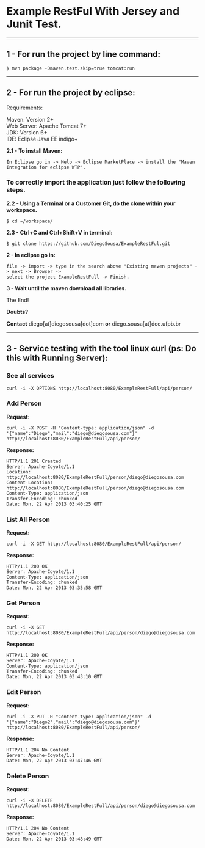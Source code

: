 Example RestFul With Jersey and Junit Test.
================
----------

1 - For run the project by line command:
----------------------------------------

	$ mvn package -Dmaven.test.skip=true tomcat:run

----------

2 - For run the project by eclipse:
-----------------------------------

Requirements:

Maven: Version 2+  
Web Server: Apache Tomcat 7+  
JDK: Version 6+  
IDE: Eclipse Java EE indigo+<br />

**2.1 - To install Maven:**

	In Eclipse go in -> Help -> Eclipse MarketPlace -> install the "Maven Integration for eclipse WTP".

<h3>To correctly import the application just follow the following steps.</h3>

**2.2 - Using a Terminal or a Customer Git, do the clone within your workspace.**

	$ cd ~/workspace/

**2.3 - Ctrl+C and Ctrl+Shift+V in terminal:**

	$ git clone https://github.com/DiegoSousa/ExampleRestFul.git

**2 - In eclipse go in:** 

	file -> import -> type in the search above "Existing maven projects" -> next -> Browser -> 
	select the project ExampleRestFull -> Finish.

**3 - Wait until the maven download all libraries.**

The End!

**Doubts?**

**Contact** diego[at]diegosousa[dot]com **or** diego.sousa[at]dce.ufpb.br

----------

3 - Service testing with the tool linux curl (ps: Do this with Running Server):
------------------------------------------------------------------------

<h3> See all services</h3>

	curl -i -X OPTIONS http://localhost:8080/ExampleRestFull/api/person/

<h3>Add Person</h3>

**Request:**

	curl -i -X POST -H "Content-type: application/json" -d '{"name":"Diego","mail":"diego@diegosousa.com"}' http://localhost:8080/ExampleRestFull/api/person/

**Response:**

	HTTP/1.1 201 Created
	Server: Apache-Coyote/1.1
	Location: http://localhost:8080/ExampleRestFull/person/diego@diegosousa.com
	Content-Location: http://localhost:8080/ExampleRestFull/person/diego@diegosousa.com
	Content-Type: application/json
	Transfer-Encoding: chunked
	Date: Mon, 22 Apr 2013 03:40:25 GMT

<h3>List All Person</h3>

**Request:**

	curl -i -X GET http://localhost:8080/ExampleRestFull/api/person/

**Response:**

	HTTP/1.1 200 OK
	Server: Apache-Coyote/1.1
	Content-Type: application/json
	Transfer-Encoding: chunked
	Date: Mon, 22 Apr 2013 03:35:58 GMT

<h3>Get Person</h3>

**Request:**

	curl -i -X GET http://localhost:8080/ExampleRestFull/api/person/diego@diegosousa.com

**Response:**

	HTTP/1.1 200 OK
	Server: Apache-Coyote/1.1
	Content-Type: application/json
	Transfer-Encoding: chunked
	Date: Mon, 22 Apr 2013 03:43:10 GMT

<h3>Edit Person</h3>

**Request:**

	curl -i -X PUT -H "Content-type: application/json" -d '{"name":"Diego2","mail":"diego@diegosousa.com"}' http://localhost:8080/ExampleRestFull/api/person/

**Response:**

	HTTP/1.1 204 No Content
	Server: Apache-Coyote/1.1
	Date: Mon, 22 Apr 2013 03:47:46 GMT

<h3>Delete Person</h3>

**Request:**

	curl -i -X DELETE http://localhost:8080/ExampleRestFull/api/person/diego@diegosousa.com

**Response:**

	HTTP/1.1 204 No Content
	Server: Apache-Coyote/1.1
	Date: Mon, 22 Apr 2013 03:48:49 GMT